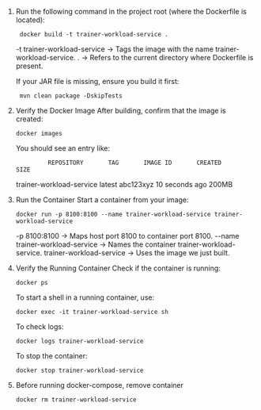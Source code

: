 1. Run the following command in the project root (where the Dockerfile is located):

        docker build -t trainer-workload-service .

   -t trainer-workload-service → Tags the image with the name trainer-workload-service.
   . → Refers to the current directory where Dockerfile is present.

   If your JAR file is missing, ensure you build it first:

        mvn clean package -DskipTests

2. Verify the Docker Image
   After building, confirm that the image is created:

       docker images

   You should see an entry like:

                REPOSITORY       TAG       IMAGE ID       CREATED        SIZE
   trainer-workload-service      latest    abc123xyz      10 seconds ago 200MB

3. Run the Container
   Start a container from your image:

       docker run -p 8100:8100 --name trainer-workload-service trainer-workload-service

   -p 8100:8100 → Maps host port 8100 to container port 8100.
   --name trainer-workload-service → Names the container trainer-workload-service.
   trainer-workload-service → Uses the image we just built.

4. Verify the Running Container
   Check if the container is running:

       docker ps

   To start a shell in a running container, use:

       docker exec -it trainer-workload-service sh 

   To check logs:

       docker logs trainer-workload-service

   To stop the container:

       docker stop trainer-workload-service

5. Before running docker-compose, remove container

       docker rm trainer-workload-service  